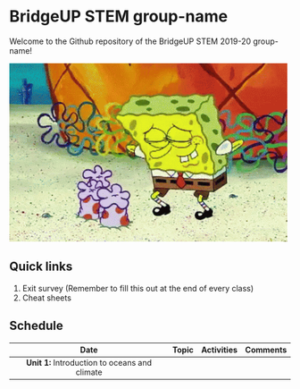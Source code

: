 # BridgeUP STEM group-name
Welcome to the Github repository of the BridgeUP STEM 2019-20 group-name!

![Spongebob and coral](spongebob.gif)

## Quick links
1. Exit survey (Remember to fill this out at the end of every class)
1. Cheat sheets

## Schedule

| Date | Topic | Activities | Comments |
| :----: | :----: |------------|----------|
|**Unit 1:** Introduction to oceans and climate|










